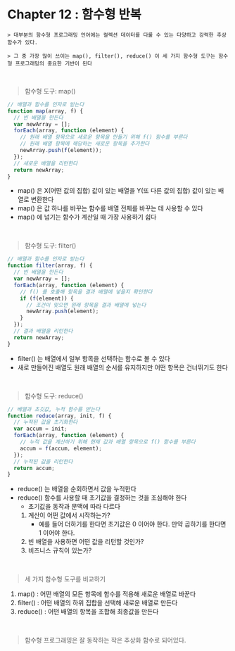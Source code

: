 # Chapter 12 : 함수형 반복

```
> 대부분의 함수형 프로그래밍 언어에는 컬렉션 데이터를 다룰 수 있는 다양하고 강력한 추상 함수가 있다.

> 그 중 가장 많이 쓰이는 map(), filter(), reduce() 이 세 가지 함수형 도구는 함수형 프로그래밍의 중요한 기반이 된다
```

<br />

> 함수형 도구: map()

```javascript
// 배열과 함수를 인자로 받는다
function map(array, f) {
  // 빈 배열을 만든다
  var newArray = [];
  forEach(array, function (element) {
    // 원래 배열 항목으로 새로운 항목을 만들기 위해 f() 함수를 부른다
    // 원래 배열 항목에 해당하는 새로운 항목을 추가한다
    newArray.push(f(element));
  });
  // 새로운 배열을 리턴한다
  return newArray;
}
```

- map() 은 X(어떤 값의 집합) 값이 있는 배열을 Y(또 다른 값의 집합) 값이 있는 배열로 변환한다
- map() 은 값 하나를 바꾸는 함수를 배열 전체를 바꾸는 데 사용할 수 있다
- map() 에 넘기는 함수가 계산일 때 가장 사용하기 쉽다

<br />

> 함수형 도구: filter()

```javascript
// 배열과 함수를 인자로 받는다
function filter(array, f) {
  // 빈 배열을 만든다
  var newArray = [];
  forEach(array, function (element) {
    // f() 를 호출해 항목을 결과 배열에 넣을지 확인한다
    if (f(element)) {
      // 조건이 맞으면 원래 항목을 결과 배열에 넣는다
      newArray.push(element);
    }
  });
  // 결과 배열을 리턴한다
  return newArray;
}
```

- filter() 는 배열에서 일부 항목을 선택하는 함수로 볼 수 있다
- 새로 만들어진 배열도 원래 배열의 순서를 유지하지만 어떤 항목은 건너뛰기도 한다

<br />

> 함수형 도구: reduce()

```javascript
// 베열과 초깃값, 누적 함수를 받는다
function reduce(array, init, f) {
  // 누적된 값을 초기화한다
  var accum = init;
  forEach(array, function (element) {
    // 누적 값을 계산하기 위해 현재 값과 배열 항목으로 f() 함수를 부른다
    accum = f(accum, element);
  });
  // 누적된 값을 리턴한다
  return accum;
}
```

- reduce() 는 배열을 순회하면서 값을 누적한다
- reduce() 함수를 사용할 때 초기값을 결정하는 것을 조심해야 한다
  - 초기값을 동작과 문맥에 따라 다르다
  1. 계산이 어떤 값에서 시작하는가?
     - 예를 들어 더하기를 한다면 초기값은 0 이어야 한다. 만약 곱하기를 한다면 1 이어야 한다.
  2. 빈 배열을 사용하면 어떤 값을 리턴할 것인가?
  3. 비즈니스 규칙이 있는가?

<br />

> 세 가지 함수형 도구를 비교하기

1. map() : 어떤 배열의 모든 항목에 함수를 적용해 새로운 배열로 바꾼다
2. filter() : 어떤 배열의 하위 집합을 선택해 새로운 배열로 만든다
3. reduce() : 어떤 배열의 항목을 조합해 최종값을 만든다

<br />

> 함수형 프로그래밍은 잘 동작하는 작은 추상화 함수로 되어있다.
